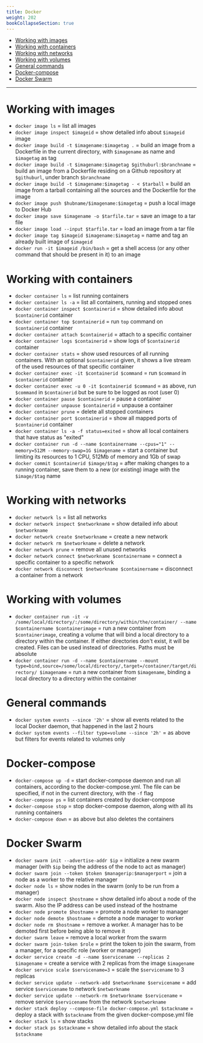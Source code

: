 ```yaml
---
title: Docker
weight: 202
bookCollapseSection: true
---
```


* [Working with images](#working-with-images)
* [Working with containers](#working-with-containers)
* [Working with networks](#working-with-networks)
* [Working with volumes](#working-with-volumes)
* [General commands](#general-commands)
* [Docker-compose](#docker-compose)
* [Docker Swarm](#docker-swarm)

-----------------

# Working with images

+ `docker image ls` = list all images
+ `docker image inspect $imageid` = show detailed info about `$imageid` image
+ `docker image build -t $imagename:$imagetag .` = build an image from a Dockerfile in the current directory, with `$imagename` as name and `$imagetag` as tag
+ `docker image build -t $imagename:$imagetag $githuburl:$branchname` = build an image from a Dockerfile residing on a Github repository at `$githuburl`, under branch `$branchname`
+ `docker image build -t $imagename:$imagetag - < $tarball` = build an image from a tarball containing all the sources and the Dockerfile for the image
+ `docker image push $hubname/$imagename:$imagetag` = push a local image to Docker Hub
+ `docker image save $imagename -o $tarfile.tar` = save an image to a tar file
+ `docker image load --input $tarfile.tar` = load an image from a tar file
+ `docker image tag $imageid $imagename:$imagetag` = name and tag an already built image of `$imageid`
+ `docker run -it $imageid /bin/bash` = get a shell access (or any other command that should be present in it) to an image

# Working with containers

+ `docker container ls` = list running containers
+ `docker container ls -a` = list all containers, running and stopped ones
+ `docker container inspect $containerid` = show detailed info about `$containerid` container
+ `docker container top $containerid` = run `top` command on `$containerid` container
+ `docker container attach $containerid` = attach to a specific container
+ `docker container logs $containerid` = show logs of `$containerid` container
+ `docker container stats` = show used resources of all running containers. With an optional `$containerid` given, it shows a live stream of the used resources of that specific container
+ `docker container exec -it $containerid $command` = run `$command` in `$containerid` container
+ `docker container exec -u 0 -it $containerid $command` = as above, run `$command` in `$containerid` but be sure to be logged as root (user 0)
+ `docker container pause $containerid` = pause a container
+ `docker container unpause $containerid` = unpause a container
+ `docker container prune` = delete all stopped containers
+ `docker container port $containerid` = show all mapped ports of `$containerid` container
+ `docker container ls -a -f status=exited` = show all local containers that have status as "exited"
+ `docker container run -d --name $containername --cpus="1" --memory=512M --memory-swap=1G $imagename` = start a container but limiting its resources to 1 CPU, 512Mb of memory and 1Gb of swap
+ `docker commit $containerid $image/$tag` = after making changes to a running container, save them to a new (or existing) image with the `$image/$tag` name

# Working with networks

+ `docker network ls` = list all networks
+ `docker network inspect $networkname` = show detailed info about `$networkname`
+ `docker network create $networkname` = create a new network
+ `docker network rm $networkname` = delete a network
+ `docker network prune` = remove all unused networks
+ `docker network connect $networkname $containername` = connect a specific container to a specific network
+ `docker network disconnect $networkname $containername` = disconnect a container from a network

# Working with volumes

+ `docker container run -it -v /some/local/directory/:/some/directory/within/the/container/ --name $containername $containerimage` = run a new container from `$containerimage`, creating a volume that will bind a local directory to a directory within the container. If either directories don't exist, it will be created. Files can be used instead of directories. Paths must be absolute
+ `docker container run -d --name $containername --mount type=bind,source=/some/local/directory/,target=/container/target/directory/ $imagename` = run a new container from `$imagename`, binding a local directory to a directory within the container

# General commands

+ `docker system events --since '2h'` = show all events related to the local Docker daemon, that happened in the last 2 hours
+ `docker system events --filter type=volume --since '2h'` = as above but filters for events related to volumes only

# Docker-compose

+ `docker-compose up -d` = start docker-compose daemon and run all containers, according to the docker-compose.yml. The file can be specified, if not in the current directory, with the `-f` flag
+ `docker-compose ps` = list containers created by docker-compose
+ `docker-compose stop` = stop docker-compose daemon, along with all its running containers
+ `docker-compose down` = as above but also deletes the containers

# Docker Swarm

+ `docker swarm init --advertise-addr $ip` = initialize a new swarm manager (with `$ip` being the address of the node to act as manager)
+ `docker swarm join --token $token $managerip:$managerport` = join a node as a worker to the relative manager
+ `docker node ls` = show nodes in the swarm (only to be run from a manager)
+ `docker node inspect $hostname` = show detailed info about a node of the swarm. Also the IP address can be used instead of the hostname
+ `docker node promote $hostname` = promote a node worker to manager
+ `docker node demote $hostname` = demote a node manager to worker
+ `docker node rm $hostname` = remove a worker. A manager has to be demoted first before being able to remove it
+ `docker swarm leave` = remove a local worker from the swarm
+ `docker swarm join-token $role` = print the token to join the swarm, from a manager, for a specific role (worker or manager)
+ `docker service create -d --name $servicename --replicas 2 $imagename` = create a service with 2 replicas from the image `$imagename`
+ `docker service scale $servicename=3` = scale the `$servicename` to 3 replicas
+ `docker service update --network-add $networkname $servicename` = add service `$servicename` to network `$networkname`
+ `docker service update --network-rm $networkname $servicename` = remove service `$servicename` from the network `$networkname`
+ `docker stack deploy --compose-file docker-compose.yml $stackname` = deploy a stack with `$stackname` from the given docker-compose.yml file
+ `docker stack ls` = show stacks
+ `docker stack ps $stackname` = show detailed info about the stack `$stackname`
